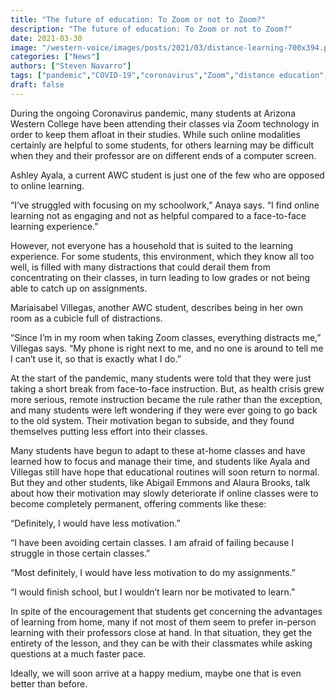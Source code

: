 ```yaml
---
title: "The future of education: To Zoom or not to Zoom?"
description: "The future of education: To Zoom or not to Zoom?"
date: 2021-03-30
image: "/western-voice/images/posts/2021/03/distance-learning-700x394.png"
categories: ["News"]
authors: ["Steven Navarro"]
tags: ["pandemic","COVID-19","coronavirus","Zoom","distance education","Arizona Western College","AWC","remote real-time"]
draft: false
---
```

During the ongoing Coronavirus pandemic, many students at Arizona Western College have been attending their classes via Zoom technology in order to keep them afloat in their studies. While such online modalities certainly are helpful to some students, for others learning may be difficult when they and their professor are on different ends of a computer screen.

Ashley Ayala, a current AWC student is just one of the few who are opposed to online learning.

“I’ve struggled with focusing on my schoolwork,” Anaya says. “I find online learning not as engaging and not as helpful compared to a face-to-face learning experience.”

However, not everyone has a household that is suited to the learning experience. For some students, this environment, which they know all too well, is filled with many distractions that could derail them from concentrating on their classes, in turn leading to low grades or not being able to catch up on assignments.

Mariaisabel Villegas, another AWC student, describes being in her own room as a cubicle full of distractions.

“Since I’m in my room when taking Zoom classes, everything distracts me,” Villegas says. “My phone is right next to me, and no one is around to tell me I can’t use it, so that is exactly what I do.”

At the start of the pandemic, many students were told that they were just taking a short break from face-to-face instruction. But, as health crisis grew more serious, remote instruction became the rule rather than the exception, and many students were left wondering if they were ever going to go back to the old system. Their motivation began to subside, and they found themselves putting less effort into their classes.

Many students have begun to adapt to these at-home classes and have learned how to focus and manage their time, and students like Ayala and Villegas still have hope that educational routines will soon return to normal. But they and other students, like Abigail Emmons and Alaura Brooks, talk about how their motivation may slowly deteriorate if online classes were to become completely permanent, offering comments like these:

“Definitely, I would have less motivation.”

“I have been avoiding certain classes. I am afraid of failing because I struggle in those certain classes.”

“Most definitely, I would have less motivation to do my assignments.”

“I would finish school, but I wouldn’t learn nor be motivated to learn.”

In spite of the encouragement that students get concerning the advantages of learning from home, many if not most of them seem to prefer in-person learning with their professors close at hand. In that situation, they get the entirety of the lesson, and they can be with their classmates while asking questions at a much faster pace.

Ideally, we will soon arrive at a happy medium, maybe one that is even better than before.